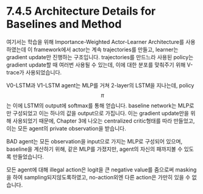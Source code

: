 # 7.4.5 Architecture Details for Baselines and Method

여기서는 학습을 위해 Importance-Weighted Actor-Learner Architecture를 사용하였는데 이 framework에서 actor는 계속 trajectories를 만들고, learner는 gradient update만 진행하는 구조입니다. trajectories를 만드느라 사용된 policy는 gradient update할 때 여러번 사용될 수 있는데, 이에 대한 분포를 맞춰주기 위해 V-trace가 사용되었습니다.

V0-LSTM과 V1-LSTM agent는 MLP를 거쳐 2-layer의 LSTM을 지나는데, policy $$\pi$$는 이에 LSTM의 output에 softmax를 통해 얻습니다. baseline network는 MLP로만 구성되었고 이는 하나의 값을 output으로 가집니다. 이는 gradient update만을 위해 사용되었기 때문에, Chapter 3에 나오는 centralized critic형태를 따라 만들었고, 이는 모든 agent의 private observation을 받습니다.

BAD agent는 모든 observation을 input으로 가지는 MLP로 구성되어 있으며, baseline을 계산하기 위해, 같은 MLP를 가졌지만, agent의 자신의 패까지볼 수 있도록 만들었습니다.

 모든 agent에 대해 illegal action은 logit을 큰 negative value를 줌으로써 masking을 하여 sampling되지않도록하였고, no-action외엔 다른 action은 가만히 있을 수 없습니다.

